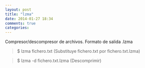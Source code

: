 ```yaml
---
layout: post
title: "lzma"
date: 2014-01-27 18:34
comments: true
categories: 
---
```

Compresor/descompresor de archivos. Formato de salida .lzma

>$ lzma fichero.txt (Substituye fichero.txt por fichero.txt.lzma)

>$ lzma -d fichero.txt.lzma (Descomprimir)

